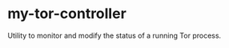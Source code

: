 my-tor-controller
=================

Utility to monitor and modify the status of a running Tor process.
